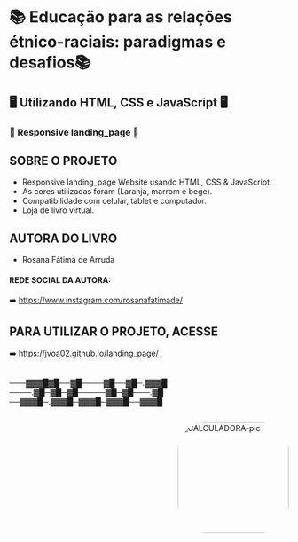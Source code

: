 
# 📚 Educação para as relações étnico-raciais: paradigmas e desafios📚 
## 🖥️ Utilizando HTML, CSS e JavaScript 🖥️
### 📱 Responsive landing_page 📱

## SOBRE O PROJETO
- Responsive landing_page Website usando HTML, CSS & JavaScript.
- As cores utilizadas foram (Laranja, marrom e bege).
- Compatibilidade com celular, tablet e computador.
- Loja de livro virtual.
## AUTORA DO LIVRO
- Rosana Fátima de Arruda
#### REDE SOCIAL DA AUTORA:
➡️ https://www.instagram.com/rosanafatimade/
## PARA UTILIZAR O PROJETO, ACESSE
➡️ https://jvoa02.github.io/landing_page/

##
───▓▓▓█▓█──▓█────▓█──▓█─.▓▓▓█
────.▓█─▓█─▓█─────▓█─▓█───.▓█
──▓▓▓█─.▓▓▓█─▓▓▓█─▓▓▓█──▓▓▓█
##
<img align="right" alt="CALCULADORA-pic" height="200" style="border-radius:50px;" src="https://github.com/JVOA02/Rosana_F_Arruda/blob/main/preview_002.gif">
